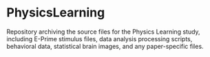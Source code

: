 # PhysicsLearning
Repository archiving the source files for the Physics Learning study, including E-Prime stimulus files, data analysis processing scripts, behavioral data, statistical brain images, and any paper-specific files.
